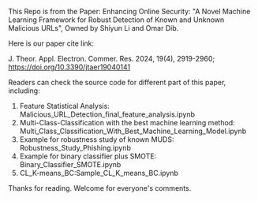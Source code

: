 This Repo is from the Paper: Enhancing Online Security: "A Novel Machine Learning Framework for Robust Detection of Known and Unknown Malicious URLs", Owned by Shiyun Li and Omar Dib.

Here is our paper cite link:

J. Theor. Appl. Electron. Commer. Res. 2024, 19(4), 2919-2960; https://doi.org/10.3390/jtaer19040141

Readers can check the source code for different part of this paper, including:
1. Feature Statistical Analysis: Malicious_URL_Detection_final_feature_analysis.ipynb
2. Multi-Class-Classification with the best machine learning method: Multi_Class_Classification_With_Best_Machine_Learning_Model.ipynb
3. Example for robustness study of known MUDS: Robustness_Study_Phishing.ipynb
4. Example for binary classifier plus SMOTE: Binary_Classifier_SMOTE.ipynb
5. CL_K-means_BC:Sample_CL_K_means_BC.ipynb

Thanks for reading. Welcome for everyone's comments.
